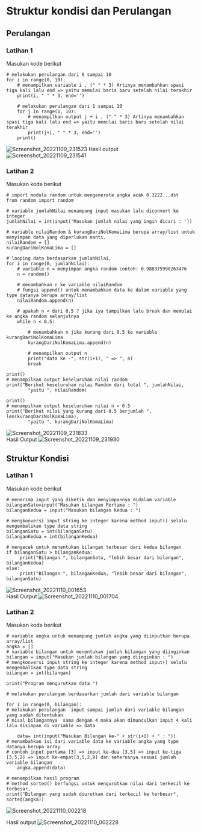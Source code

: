 # Struktur kondisi dan Perulangan
## Perulangan
### Latihan 1
Masukan kode berikut
```
# melakukan perulangan dari 0 sampai 10
for i in range(0, 10):
    # menampilkan variable i , (" " * 3) Artinya menambahkan spasi tiga kali lalu end => yaitu memulai baris baru setelah nilai terakhir
    print(i, " " * 3, end='')

    # melakukan perulangan dari 1 sampai 10
    for j in range(1, 10):
        # menampilkan output j + i , (" " * 3) Artinya menambahkan spasi tiga kali lalu end => yaitu memulai baris baru setelah nilai terakhir
        print(j+i, " " * 3, end='')
    print()
```
![Screenshot_20221109_231523](https://user-images.githubusercontent.com/115473812/200894991-39282369-b6bb-4286-95f2-4b3112a73ffa.png)
Hasil output
![Screenshot_20221109_231541](https://user-images.githubusercontent.com/115473812/200895332-c6fdb2e6-972a-4363-81d8-4c2cfb8e7b3c.png)

### Latihan 2
Masukan kode berikut
```
# import module random untuk mengenerate angka acak 0.3222...dst
from random import random

# variable jumlahNilai menampung input masukan lalu diconvert ke integer
jumlahNilai = int(input('Masukan jumlah nilai yang ingin dicari : '))

# variable nilaiRandom & kurangDariNolKomaLima berupa array/list untuk menyimpan data yang diperlukan nanti.
nilaiRandom = []
kurangDariNolKomaLima = []

# looping data berdasarkan jumlahNilai,
for i in range(0, jumlahNilai):
    # variable n = menyimpan angka random contoh: 0.988375998263476
    n = random()

    # menambahkan n ke variable nilaiRandom
    # fungsi append() untuk menambahkan data ke dalam variable yang type datanya berupa array/list
    nilaiRandom.append(n)

    # apakah n < dari 0.5 ? jika iya tampilkan lalu break dan memulai ke angka random selanjutnya
    while n < 0.5:

        # menambahkan n jika kurang dari 0.5 ke variable kurangDariNolKomaLima
        kurangDariNolKomaLima.append(n)

        # menampilkan output n
        print("data ke -", str(i+1), " => ", n)
        break

print()
# menampilkan output keseluruhan nilai random
print("Berikut keseluruhan nilai Random dari total ", jumlahNilai,
        "yaitu ", nilaiRandom)

print()
# menampilkan output keseluruhan nilai n < 0.5
print("Berikut nilai yang kurang dari 0.5 berjumlah ", len(kurangDariNolKomaLima),
        "yaitu ", kurangDariNolKomaLima)
```
![Screenshot_20221109_231833](https://user-images.githubusercontent.com/115473812/200896015-2a6ad9a0-5172-4421-9afd-93ce9d94fd4f.png)<br>
Hasil Output
![Screenshot_20221109_231930](https://user-images.githubusercontent.com/115473812/200896292-0612faa2-775f-48aa-9907-ab5c7ea1261b.png)

## Struktur Kondisi
### Latihan 1
Masukan kode berikut
```
# menerima input yang diketik dan menyimpannya didalam variable
bilanganSatu=input("Masukan bilangan Pertama : ")
bilanganKedua = input("Masukan bilangan Kedua : ")

# mengkonversi input string ke integer karena method input() selalu mengembalikan type data string
bilanganSatu = int(bilanganSatu)
bilanganKedua = int(bilanganKedua)

# mengecek untuk menentukan bilangan terbesar dari kedua bilangan
if bilanganSatu > bilanganKedua:
     print("Bilangan ", bilanganSatu, "lebih besar dari bilangan", bilanganKedua)
else:
     print("Bilangan ", bilanganKedua, "lebih besar dari bilangan", bilanganSatu)
```
![Screenshot_20221110_001653](https://user-images.githubusercontent.com/115473812/200897282-224403fd-e646-4b46-95f4-b4b54821fa73.png)<br>
Hasil Output
![Screenshot_20221110_001704](https://user-images.githubusercontent.com/115473812/200897434-790dbec6-1dd9-4b8a-8cba-9fef7ded90ff.png)


### Latihan 2
Masukan kode berikut
```
# variable angka untuk menampung jumlah angka yang diinputkan berupa array/list
angka = []
# variable bilangan untuk menentukan jumlah bilangan yang diinginkan
bilangan = input("Masukan jumlah bilangan yang diinginkan : ")
# mengkonversi input string ke integer karena method input() selalu mengembalikan type data string
bilangan = int(bilangan)

print("Program mengurutkan data ")

# melakukan perulangan berdasarkan jumlah dari variable bilangan

for i in range(0, bilangan):
# melakukan perulangan  input sampai jumlah dari variable bilangan yang sudah ditentukan
# misal bilangannya  sama dengan 4 maka akan dimunculkan input 4 kali lalu disimpan di variable => data

    data= int(input("Masukan Bilangan ke-" + str(i+1) + " : "))
# menambahkan isi dari variable data ke variable angka yang type datanya berupa array
# contoh input pertama [3] => input ke-dua [3,5] => input ke-tiga [3,5,2] => input ke-empat[3,5,2,9] dan seterusnya sesuai jumlah variable bilangan
    angka.append(data)

# menampilkan hasil program
# method sorted() berfungsi untuk mengurutkan nilai dari terkecil ke terbesar,
print("Bilangan yang sudah diurutkan dari terkecil ke terbesar", sorted(angka))
```
![Screenshot_20221110_002218](https://user-images.githubusercontent.com/115473812/200898358-9f0c4705-190c-4265-84a1-b8a27399748c.png)

Hasil output
![Screenshot_20221110_002228](https://user-images.githubusercontent.com/115473812/200898430-8b567114-43d6-4e2b-803b-7e4f5d0f1fcb.png)
